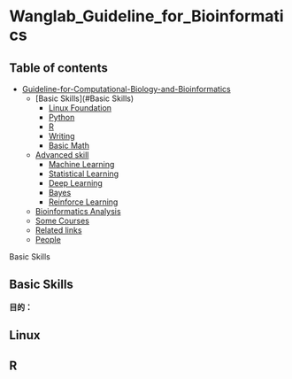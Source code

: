 # Wanglab_Guideline_for_Bioinformatics




## Table of contents
- [Guideline-for-Computational-Biology-and-Bioinformatics](#Wanglab_Guideline_for_Bioinformatics)
	- [Basic Skills](#Basic Skills)
		- [Linux Foundation](#head3)
		- [Python](#head4)
		- [R](#head5)
		- [Writing](#head6)
		- [Basic Math](#head7)
	- [Advanced skill](#head8)
		- [Machine Learning](#head9)
		- [Statistical Learning ](#head10)
		- [Deep Learning](#head11)
		- [Bayes](#head12)
		- [Reinforce Learning](#head13)
	- [Bioinformatics Analysis](#head14)
	- [Some Courses ](#head15)
	- [Related links](#head16)
	- [People](#Linux)
	















































<span id="head2">Basic Skills</span>

## Basic Skills



**目的：**



## Linux



## R



